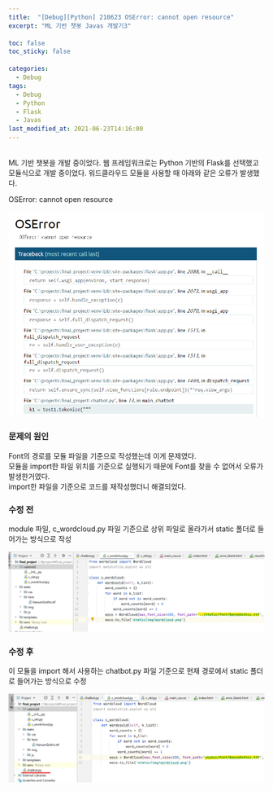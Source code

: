 ```yaml
---
title:  "[Debug][Python] 210623 OSError: cannot open resource"
excerpt: "ML 기반 챗봇 Javas 개발기3"

toc: false
toc_sticky: false

categories:
  - Debug
tags:
  - Debug
  - Python
  - Flask
  - Javas
last_modified_at: 2021-06-23T14:16:00
---
```


<br>
ML 기반 챗봇을 개발 중이었다.
웹 프레임워크로는 Python 기반의 Flask를 선택했고 모듈식으로 개발 중이었다.
워드클라우드 모듈을 사용할 때 아래와 같은 오류가 발생했다.

<p class="error_msg">OSError: cannot open resource</p>
<img src="/assets/images/21091306.png" width="600px" />

### 문제의 원인
Font의 경로를 모듈 파일을 기준으로 작성했는데 이게 문제였다.<br>
모듈을 import한 파일 위치를 기준으로 실행되기 때문에 Font를 찾을 수 없어서 오류가 발생한거였다.<br>
import한 파일을 기준으로 코드를 재작성했더니 해결되었다.

### 수정 전
module 파일, c_wordcloud.py 파일 기준으로 상위 파일로 올라가서 static 폴더로 들어가는 방식으로 작성

<img src="/assets/images/21091307.png" />

### 수정 후
이 모듈을 import 해서 사용하는 chatbot.py 파일 기준으로 현재 경로에서 static 폴더로 들어가는 방식으로 수정

<img src="/assets/images/21091308.png" />
